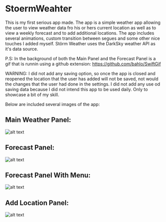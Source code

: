 # StoermWeahter

This is my first serious app made. The app is a simple weather app allowing the user to view weather data fro his or hers current location as well as to view a weekly forecast and to add additional locations. The app includes several animations, custom transition between segues and some other nice touches I added myself. Störm Weather uses the DarkSky weather API as it's data source. 

P.S: In the background of both the Main Panel and the Forecast Panel is a gif that is runnin using a github extension:
https://github.com/bahlo/SwiftGif

WARNING: I did not add any saving option, so once the app is closed and reopened the location that the user has added will not be saved, not would the changes that the user had done in the settings. I did not add any use od saving data because I did not intend this app to be used daily. Only to showcase a bit of my skill.

Below are included several images of the app:

Main Weather Panel:
------------------
![alt text](https://github.com/ChesaZ/StoermWeahter/blob/master/MainWeatherPanel.PNG)



Forecast Panel:
---------------
![alt text](https://github.com/ChesaZ/StoermWeahter/blob/master/WeatherForecastPanel.PNG)



Forecast Panel With Menu:
-------------------------
![alt text](https://github.com/ChesaZ/StoermWeahter/blob/master/WeatherForecastPanelWithMenu.PNG)



Add Location Panel:
-------------------
![alt text](https://github.com/ChesaZ/StoermWeahter/blob/master/AddLocationPanel.PNG)
